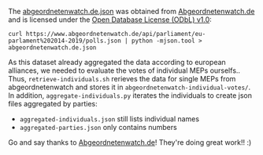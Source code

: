 The [abgeordnetenwatch.de.json](abgeordnetenwatch.de.json) was obtained from [Abgeordnetenwatch.de](https://www.abgeordnetenwatch.de) and is licensed under the [Open Database License (ODbL) v1.0](https://opendatacommons.org/licenses/odbl/1.0/):

    curl https://www.abgeordnetenwatch.de/api/parliament/eu-parlament%202014-2019/polls.json | python -mjson.tool > abgeordnetenwatch.de.json

As this dataset already aggregated the data according to european alliances, we needed to evaluate the votes of individual MEPs ourselfs..
Thus, `retrieve-individuals.sh` rerieves the data for single MEPs from abgeordnetenwatch and stores it in `abgeordnetenwatch-individual-votes/`.
In addition, `aggregate-individuals.py` iterates the individuals to create json files aggregated by parties:

* `aggregated-individuals.json` still lists individual names
* `aggregated-parties.json` only contains numbers

Go and say thanks to [Abgeordnetenwatch.de](https://www.abgeordnetenwatch.de)! They're doing great work!! :)
